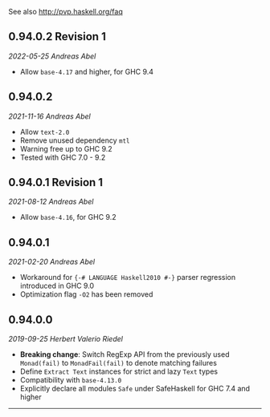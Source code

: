 See also http://pvp.haskell.org/faq

## 0.94.0.2 Revision 1

_2022-05-25 Andreas Abel_

- Allow `base-4.17` and higher, for GHC 9.4

## 0.94.0.2

_2021-11-16 Andreas Abel_

- Allow `text-2.0`
- Remove unused dependency `mtl`
- Warning free up to GHC 9.2
- Tested with GHC 7.0 - 9.2

## 0.94.0.1 Revision 1

_2021-08-12 Andreas Abel_

- Allow `base-4.16`, for GHC 9.2

## 0.94.0.1

_2021-02-20 Andreas Abel_

- Workaround for `{-# LANGUAGE Haskell2010 #-}` parser regression introduced in GHC 9.0
- Optimization flag `-O2` has been removed

## 0.94.0.0

_2019-09-25 Herbert Valerio Riedel_

- **Breaking change**: Switch RegExp API from the previously used `Monad(fail)` to `MonadFail(fail)` to denote matching failures
- Define `Extract Text` instances for strict and lazy `Text` types
- Compatibility with `base-4.13.0`
- Explicitly declare all modules `Safe` under SafeHaskell for GHC 7.4 and higher

----
